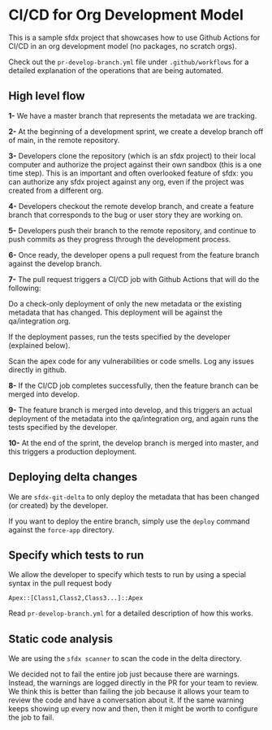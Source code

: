 # CI/CD for Org Development Model

This is a sample sfdx project that showcases how to use Github Actions for CI/CD in an org development model (no packages, no scratch orgs).

Check out the `pr-develop-branch.yml` file under `.github/workflows` for a detailed explanation of the operations that are being automated.

## High level flow

**1-** We have a master branch that represents the metadata we are tracking.

**2-** At the beginning of a development sprint, we create a develop branch off of main, in the remote repository.  

**3-** Developers clone the repository (which is an sfdx project) to their local computer and authorize the project against their own sandbox (this is a one time step). This is an important and often overlooked feature of sfdx: you can authorize any sfdx project against any org, even if the project was created from a different org. 

**4-** Developers checkout the remote develop branch, and create a feature branch that corresponds to the bug or user story they are working on. 

**5-** Developers push their branch to the remote repository, and continue to push commits as they progress through the development process.

**6-** Once ready, the developer opens a pull request from the feature branch against the develop branch.

**7-** The pull request triggers a CI/CD job with Github Actions that will do the following:

Do a check-only deployment of only the new metadata or the existing metadata that has changed. This deployment will be against the qa/integration org. 

If the deployment passes, run the tests specified by the developer (explained below). 

Scan the apex code for any vulnerabilities or code smells. Log any issues directly in github.

**8-** If the CI/CD job completes successfully, then the feature branch can be merged into develop.

**9-** The feature branch is merged into develop, and this triggers an actual deployment of the metadata into the qa/integration org, and again runs the tests specified by the developer.

**10-** At the end of the sprint, the develop branch is merged into master, and this triggers a production deployment. 


## Deploying delta changes

We are `sfdx-git-delta` to only deploy the metadata that has been changed (or created) by the developer. 

If you want to deploy the entire branch, simply use the `deploy` command against the `force-app` directory.

## Specify which tests to run

We allow the developer to specify which tests to run by using a special syntax in the pull request body

`Apex::[Class1,Class2,Class3...]::Apex`

Read `pr-develop-branch.yml` for a detailed description of how this works.

## Static code analysis

We are using the `sfdx scanner` to scan the code in the delta directory. 

We decided not to fail the entire job just because there are warnings. Instead, the warnings are logged directly in the PR for your team to review. We think this is better than failing the job because it allows your team to review the code and have a conversation about it. If the same warning keeps showing up every now and then, then it might be worth to configure the job to fail.
